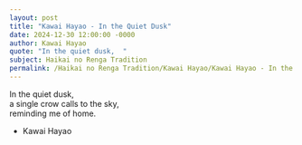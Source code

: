 ```yaml
---
layout: post
title: "Kawai Hayao - In the Quiet Dusk"
date: 2024-12-30 12:00:00 -0000
author: Kawai Hayao
quote: "In the quiet dusk,  "
subject: Haikai no Renga Tradition
permalink: /Haikai no Renga Tradition/Kawai Hayao/Kawai Hayao - In the Quiet Dusk
---
```


In the quiet dusk,  
a single crow calls to the sky,  
reminding me of home.

- Kawai Hayao
